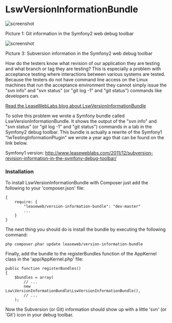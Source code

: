 LswVersionInformationBundle
===========================

![screenshot](http://www.leaseweblabs.com/wp-content/uploads/2013/02/git_info.png)

Picture 1: Git information in the Symfony2 web debug toolbar

![screenshot](http://www.leaseweblabs.com/wp-content/uploads/2013/02/svn_info.png)

Picture 3: Subversion information in the Symfony2 web debug toolbar

How do the testers know what revision of our application they are testing and what branch or 
tag they are testing? This is especially a problem with acceptance testing where interactions
between various systems are tested. Because the testers do not have command line access on
the Linux machines that run the acceptance environment they cannot simply issue the "svn info"
and "svn status" (or "git log -1" and "git status") commands like developers can.

[Read the LeaseWebLabs blog about LswVersionInformationBundle](http://www.leaseweblabs.com/2013/02/git-version-information-in-symfony2-wdt/)

To solve this problem we wrote a Symfony bundle called LswVersionInformationBundle. It shows
the output of the "svn info" and "svn status" (or "git log -1" and "git status") commands in a
tab in the Symfony2 debug toolbar. This bundle is actually a rewrite of the Symfony1 
"lwTestingInformationPlugin" we wrote a year ago that can be found on the link below.

Symfony1 version: http://www.leaseweblabs.com/2011/12/subversion-revision-information-in-the-symfony-debug-toolbar/

### Installation

To install LswVersionInformationBundle with Composer just add the following to your 'composer.json' file:

    {
        require: {
            "leaseweb/version-information-bundle": "dev-master"
            ...
        }
    }

The next thing you should do is install the bundle by executing the following command:

    php composer.phar update leaseweb/version-information-bundle

Finally, add the bundle to the registerBundles function of the AppKernel class in the 'app/AppKernel.php' file:

    public function registerBundles()
    {
        $bundles = array(
            // ...
            new Lsw\VersionInformationBundle\LswVersionInformationBundle(),
            // ...
        );


Now the Subversion (or Git) information should show up with a little 'svn' (or 'Git') icon in your debug toolbar.
